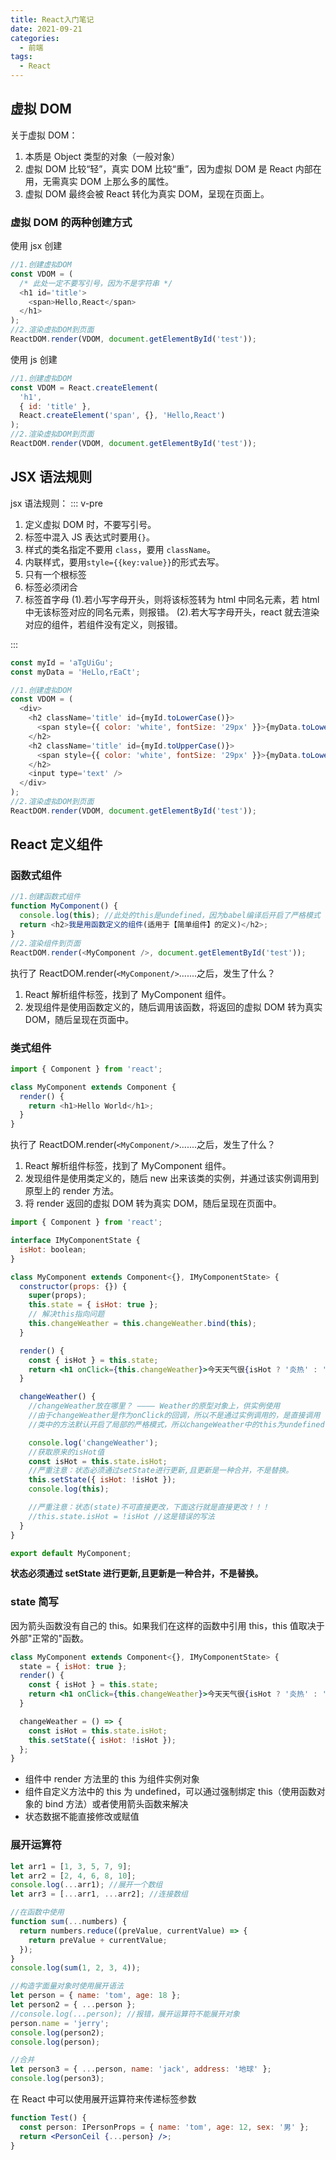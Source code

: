 ```yaml
---
title: React入门笔记
date: 2021-09-21
categories:
  - 前端
tags:
  - React
---
```


## 虚拟 DOM

关于虚拟 DOM：

1. 本质是 Object 类型的对象（一般对象）
2. 虚拟 DOM 比较“轻”，真实 DOM 比较“重”，因为虚拟 DOM 是 React 内部在用，无需真实 DOM 上那么多的属性。
3. 虚拟 DOM 最终会被 React 转化为真实 DOM，呈现在页面上。

### 虚拟 DOM 的两种创建方式

使用 jsx 创建

```js
//1.创建虚拟DOM
const VDOM = (
  /* 此处一定不要写引号，因为不是字符串 */
  <h1 id='title'>
    <span>Hello,React</span>
  </h1>
);
//2.渲染虚拟DOM到页面
ReactDOM.render(VDOM, document.getElementById('test'));
```

使用 js 创建

```js
//1.创建虚拟DOM
const VDOM = React.createElement(
  'h1',
  { id: 'title' },
  React.createElement('span', {}, 'Hello,React')
);
//2.渲染虚拟DOM到页面
ReactDOM.render(VDOM, document.getElementById('test'));
```

## JSX 语法规则

jsx 语法规则：
::: v-pre

1. 定义虚拟 DOM 时，不要写引号。
2. 标签中混入 JS 表达式时要用`{}`。
3. 样式的类名指定不要用 `class`，要用 `className`。
4. 内联样式，要用`style={{key:value}}`的形式去写。
5. 只有一个根标签
6. 标签必须闭合
7. 标签首字母
   (1).若小写字母开头，则将该标签转为 html 中同名元素，若 html 中无该标签对应的同名元素，则报错。
   (2).若大写字母开头，react 就去渲染对应的组件，若组件没有定义，则报错。

:::

```js
const myId = 'aTgUiGu';
const myData = 'HeLlo,rEaCt';

//1.创建虚拟DOM
const VDOM = (
  <div>
    <h2 className='title' id={myId.toLowerCase()}>
      <span style={{ color: 'white', fontSize: '29px' }}>{myData.toLowerCase()}</span>
    </h2>
    <h2 className='title' id={myId.toUpperCase()}>
      <span style={{ color: 'white', fontSize: '29px' }}>{myData.toLowerCase()}</span>
    </h2>
    <input type='text' />
  </div>
);
//2.渲染虚拟DOM到页面
ReactDOM.render(VDOM, document.getElementById('test'));
```

## React 定义组件

### 函数式组件

```js
//1.创建函数式组件
function MyComponent() {
  console.log(this); //此处的this是undefined，因为babel编译后开启了严格模式
  return <h2>我是用函数定义的组件(适用于【简单组件】的定义)</h2>;
}
//2.渲染组件到页面
ReactDOM.render(<MyComponent />, document.getElementById('test'));
```

执行了 ReactDOM.render(`<MyComponent/>`.......之后，发生了什么？

1. React 解析组件标签，找到了 MyComponent 组件。
2. 发现组件是使用函数定义的，随后调用该函数，将返回的虚拟 DOM 转为真实 DOM，随后呈现在页面中。

### 类式组件

```js
import { Component } from 'react';

class MyComponent extends Component {
  render() {
    return <h1>Hello World</h1>;
  }
}
```

执行了 ReactDOM.render(`<MyComponent/>`.......之后，发生了什么？

1. React 解析组件标签，找到了 MyComponent 组件。
2. 发现组件是使用类定义的，随后 new 出来该类的实例，并通过该实例调用到原型上的 render 方法。
3. 将 render 返回的虚拟 DOM 转为真实 DOM，随后呈现在页面中。

```jsx
import { Component } from 'react';

interface IMyComponentState {
  isHot: boolean;
}

class MyComponent extends Component<{}, IMyComponentState> {
  constructor(props: {}) {
    super(props);
    this.state = { isHot: true };
    // 解决this指向问题
    this.changeWeather = this.changeWeather.bind(this);
  }

  render() {
    const { isHot } = this.state;
    return <h1 onClick={this.changeWeather}>今天天气很{isHot ? '炎热' : '凉爽'}</h1>;
  }

  changeWeather() {
    //changeWeather放在哪里？ ———— Weather的原型对象上，供实例使用
    //由于changeWeather是作为onClick的回调，所以不是通过实例调用的，是直接调用
    //类中的方法默认开启了局部的严格模式，所以changeWeather中的this为undefined

    console.log('changeWeather');
    //获取原来的isHot值
    const isHot = this.state.isHot;
    //严重注意：状态必须通过setState进行更新,且更新是一种合并，不是替换。
    this.setState({ isHot: !isHot });
    console.log(this);

    //严重注意：状态(state)不可直接更改，下面这行就是直接更改！！！
    //this.state.isHot = !isHot //这是错误的写法
  }
}

export default MyComponent;
```

**状态必须通过 setState 进行更新,且更新是一种合并，不是替换。**

### state 简写

因为箭头函数没有自己的 this。如果我们在这样的函数中引用 this，this 值取决于外部"正常的"函数。

```jsx
class MyComponent extends Component<{}, IMyComponentState> {
  state = { isHot: true };
  render() {
    const { isHot } = this.state;
    return <h1 onClick={this.changeWeather}>今天天气很{isHot ? '炎热' : '凉爽'}</h1>;
  }

  changeWeather = () => {
    const isHot = this.state.isHot;
    this.setState({ isHot: !isHot });
  };
}
```

- 组件中 render 方法里的 this 为组件实例对象
- 组件自定义方法中的 this 为 undefined，可以通过强制绑定 this（使用函数对象的 bind 方法）或者使用箭头函数来解决
- 状态数据不能直接修改或赋值

### 展开运算符

```js
let arr1 = [1, 3, 5, 7, 9];
let arr2 = [2, 4, 6, 8, 10];
console.log(...arr1); //展开一个数组
let arr3 = [...arr1, ...arr2]; //连接数组

//在函数中使用
function sum(...numbers) {
  return numbers.reduce((preValue, currentValue) => {
    return preValue + currentValue;
  });
}
console.log(sum(1, 2, 3, 4));

//构造字面量对象时使用展开语法
let person = { name: 'tom', age: 18 };
let person2 = { ...person };
//console.log(...person); //报错，展开运算符不能展开对象
person.name = 'jerry';
console.log(person2);
console.log(person);

//合并
let person3 = { ...person, name: 'jack', address: '地球' };
console.log(person3);
```

在 React 中可以使用展开运算符来传递标签参数

```jsx
function Test() {
  const person: IPersonProps = { name: 'tom', age: 12, sex: '男' };
  return <PersonCeil {...person} />;
}
```
